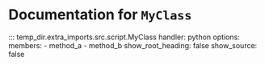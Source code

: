 # Documentation for `MyClass`

::: temp_dir.extra_imports.src.script.MyClass
    handler: python
    options:
      members:
        - method_a
        - method_b
      show_root_heading: false
      show_source: false
